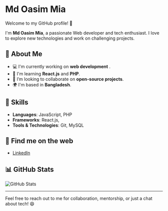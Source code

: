 # Md Oasim Mia

Welcome to my GitHub profile! 👋

I'm **Md Oasim Mia**, a passionate Web developer and tech enthusiast. I love to explore new technologies and work on challenging projects.

## 🚀 About Me

- 💻 I'm currently working on **web development** .
- 🌱 I'm learning **React.js** and **PHP**.
- 🔭 I’m looking to collaborate on **open-source projects**.
- 🌍 I'm based in **Bangladesh**.

## 💼 Skills

- **Languages**: JavaScript, PHP
- **Frameworks**: React.js, 
- **Tools & Technologies**: Git, MySQL

## 🔗 Find me on the web

- [LinkedIn](https://www.facebook.com/oasim420)


## 📊 GitHub Stats

![GitHub Stats](https://github-readme-stats.vercel.app/api?username=softrang&show_icons=true&count_private=true&hide=prs&hide_title=true&hide_rank=true)

---

Feel free to reach out to me for collaboration, mentorship, or just a chat about tech! 😄
